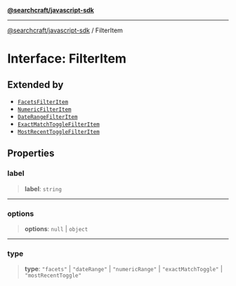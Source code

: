[**@searchcraft/javascript-sdk**](https://docs.searchcraft.io/reference/sdk/js-vanilla/README.md)

***

[@searchcraft/javascript-sdk](https://docs.searchcraft.io/reference/sdk/js-vanilla/globals.md) / FilterItem

# Interface: FilterItem

## Extended by

- [`FacetsFilterItem`](https://docs.searchcraft.io/reference/sdk/js-vanilla/interfaces/FacetsFilterItem.md)
- [`NumericFilterItem`](https://docs.searchcraft.io/reference/sdk/js-vanilla/interfaces/NumericFilterItem.md)
- [`DateRangeFilterItem`](https://docs.searchcraft.io/reference/sdk/js-vanilla/interfaces/DateRangeFilterItem.md)
- [`ExactMatchToggleFilterItem`](https://docs.searchcraft.io/reference/sdk/js-vanilla/interfaces/ExactMatchToggleFilterItem.md)
- [`MostRecentToggleFilterItem`](https://docs.searchcraft.io/reference/sdk/js-vanilla/interfaces/MostRecentToggleFilterItem.md)

## Properties

### label

> **label**: `string`

***

### options

> **options**: `null` \| `object`

***

### type

> **type**: `"facets"` \| `"dateRange"` \| `"numericRange"` \| `"exactMatchToggle"` \| `"mostRecentToggle"`
